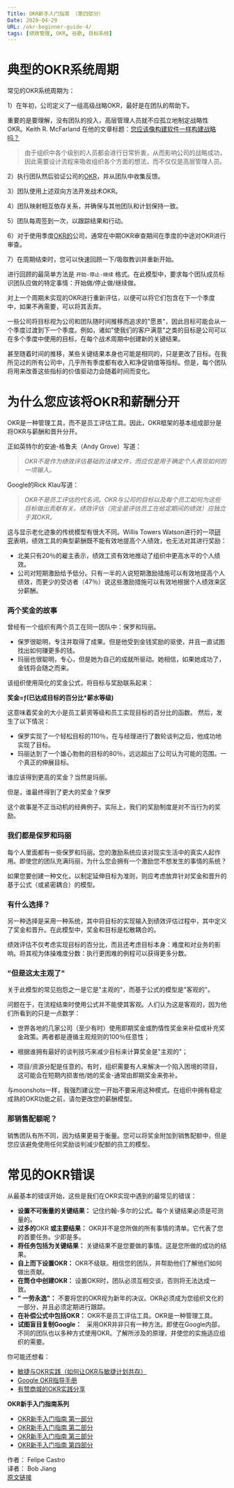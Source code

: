 ```yaml
---
Title: OKR新手入门指南 （第四部分）
Date: 2020-04-29
URL: /okr-beginner-guide-4/
tags: [绩效管理, OKR, 谷歌, 目标系统]
---
```


典型的OKR系统周期
==========

常见的OKR系统周期为：

1）在年初，公司定义了一组高级战略OKR，最好是在团队的帮助下。

重要的是要理解，没有团队的投入，高层管理人员就不应孤立地制定战略性OKR。Keith R. McFarland 在他的文章标题：[您应该像构建软件一样构建战略吗？](https://sloanreview.mit.edu/article/should-you-build-strategy-like-you-build-software/)

> 由于组织中各个级别的人员都会进行日常折衷，从而影响公司的战略成功，因此需要设计流程来吸收组织各个方面的想法，而不仅仅是高层管理人员。

2）执行团队然后验证公司的[OKR](https://felipecastro.com/en/okr/what-is-okr/)，并从团队中收集反馈。

3）团队使用上述双向方法开发战术OKR。

4）团队映射相互依存关系，并确保与其他团队和计划保持一致。

5）团队每周签到一次，以跟踪结果和行动。

6）对于使用季度[OKR的](https://felipecastro.com/en/okr/what-is-okr/)公司，通常在中期OKR审查期间在季度的中途对OKR进行审查。

7）在周期结束时，您可以快速回顾一下/吸取教训并重新开始。

进行回顾的最简单方法是 `开始-停止-继续` 格式。在此模型中，要求每个团队成员标识团队应做的特定事情：开始做/停止做/继续做。

对上一个周期未实现的OKR进行重新评估，以便可以将它们包含在下一个季度中，如果不再需要，可以将其丢弃。

一些公司将目标视为公司和团队随时间推移而追求的"愿景"，因此目标可能会从一个季度过渡到下一个季度。例如，诸如"使我们的客户满意"之类的目标是公司可以在多个季度中使用的目标，在每个战术周期中创建新的关键结果。

甚至随着时间的推移，某些关键结果本身也可能是相同的，只是更改了目标。在我所见过的所有公司中，几乎所有季度都有收入和净促销值等指标。但是，每个团队将用来改善这些指标的价值驱动力会随着时间而变化。

为什么您应该将OKR和薪酬分开
===============

OKR是一种管理工具，而不是员工评估工具。因此，OKR框架的基本组成部分是将OKR与薪酬和晋升分开。

正如英特尔的安迪-格鲁夫（Andy Grove）写道：

> *OKR不是作为绩效评估基础的法律文件，而应仅是用于确定个人表现如何的一项输入。*

Google的Rick Klau写道：

> *OKR不是员工评估的代名词。OKR与公司的目标以及每个员工如何为这些目标做出贡献有关。绩效评估（完全是评估员工在给定期间的绩效）应独立于其OKR。*

这与显示老化迹象的传统模型有很大不同。Willis Towers Watson进行的一项[研究](https://www.willistowerswatson.com/en/insights/2016/02/pay-for-performance-time-to-challenge-conventional-thinking)表明，绩效工具的典型薪酬既不能有效地提高个人绩效，也无法对其进行奖励：

-   北美只有20％的雇主表示，绩效工资有效地推动了组织中更高水平的个人绩效。
-   公司对短期激励给予低分。只有一半的人说短期激励措施可以有效地提高个人绩效，而更少的受访者（47％）说这些激励措施可以有效地根据个人绩效来区分薪酬。

### 两个奖金的故事

曾经有一个组织有两个员工在同一团队中：保罗和玛丽。

-   保罗很聪明，专注并取得了成果。但是他受到金钱奖励的驱使，并且一直试图找出如何赚更多的钱。
-   玛丽也很聪明，专心，但是她为自己的成就所驱动。她相信，如果她成功了，金钱将会随之而来。

该组织使用简化的奖金公式，将目标与奖励联系起来：

**奖金=ƒ(已达成目标的百分比*薪水等级)**

这意味着奖金的大小是员工薪资等级和员工实现目标的百分比的函数。
然后，发生了以下情况：

-   保罗实现了一个轻松目标的110％，在与经理进行了数轮谈判之后，他成功地实现了目标。
-   玛丽达到了一个雄心勃勃的目标的80％，远远超出了公司认为可能的范围。一个真正的伸展目标。

谁应该得到更高的奖金？当然是玛丽。

但是，谁最终得到了更大的奖金？保罗

这个故事是不正当动机的经典例子。实际上，我们的奖励制度是对不当行为的奖励。

### 我们都是保罗和玛丽

每个人里面都有一些保罗和玛丽。您的激励系统应该对现实生活中的真实人起作用。即使您的团队充满玛丽，为什么您会拥有一个激励您不想发生的事情的系统？

如果您要创建一种文化，以制定延伸目标为准则，则应考虑放弃针对奖金和晋升的基于公式（或紧密耦合）的模型。

### 有什么选择？

另一种选择是采用一种系统，其中将目标的实现输入到绩效评估过程中，其中定义了奖金和晋升。在此模型中，奖金和目标是松散耦合的。

绩效评估不仅考虑实现目标的百分比，而且还考虑目标本身：难度和对业务的影响。将其视为体操难度分数：执行更困难的例程可以获得更多分数。

### "但是这太主观了"

关于此模型的常见抱怨之一是它是"主观的"，而基于公式的模型是"客观的"。

问题在于，在流程结束时使用公式并不能使其客观。人们认为这是客观的，因为他们所看到的只是一点数学：

-   世界各地的几家公司（至少有时）使用即期奖金或酌情性奖金来补偿或补充奖金政策。两者都是遵循主观规则的100％任意性；

-   根据谁拥有最好的谈判技巧来减少目标来计算奖金是"主观的"；

-   项目/资源分配是任意的。有时，组织需要有人来解决一个陷入困境的项目，这可能会在短期内损害他/她的奖金-通常由即期奖金来弥补。

与moonshots一样，我强烈建议您一开始不要采用这种模式。在组织中拥有稳定成熟的OKR功能之前，请勿更改您的薪酬模型。

### 那销售配额呢？

销售团队有所不同，因为结果更易于衡量。您可以将奖金附加到销售配额中，但是您应该避免使用任何奖励谈判减少配额的员工的模型。

常见的OKR错误
========

从最基本的错误开始，这些是我们在OKR实现中遇到的最常见的错误：

-   **设置不可衡量的关键结果：** 记住约翰-多尔的公式。每个关键结果必须是可测量的。
-   **过多的**OKR **或主要结果：** OKR并不是您所做的所有事情的清单。它代表了您的首要任务。少即是多。
-   **将任务包括为关键结果：** 关键结果不是您要做的事情。这是您所做的成功的结果。
-   **自上而下设置OKR：** OKR不级联。相信您的团队，并帮助他们了解他们如何做出贡献。
-   **在筒仓中创建OKR：** 设置OKR时，团队必须互相交谈，否则将无法达成一致。
-   **" **一劳永逸**"：** 不要将您的OKR视为新年的决议。OKR必须成为您组织文化的一部分，并且必须定期进行跟踪。
-   **在补偿公式中包括OKR：** OKR不是员工评估工具。OKR是一种管理工具。
-   **试图盲目复制Google：**   采用OKR并非只有一种方法。即使在Google内部，不同的团队也以多种方式使用OKR。了解所涉及的原理，并使您的实施适应组织的需要。

你可能还想看：

- [敏捷与OKR实践（如何让OKR与敏捷计划共存）](/okr-forcast-alive-together/)
- [Google OKR指导手册](/google-okr-guide-book/)
- [有赞商城的OKR实践分享](https://mp.weixin.qq.com/s/9SbnDAXbvaBjCI9aoEnkew)

**OKR新手入门指南系列**
- [OKR新手入门指南 第一部分](/okr-beginner-guide-1/)
- [OKR新手入门指南 第二部分](/okr-beginner-guide-2/)
- [OKR新手入门指南 第三部分](/okr-beginner-guide-3/)
- [OKR新手入门指南 第四部分](/okr-beginner-guide-4/)

作者： Felipe Castro  
译者： Bob Jiang    
[原文链接](https://felipecastro.com/en/okr/what-is-okr/)
